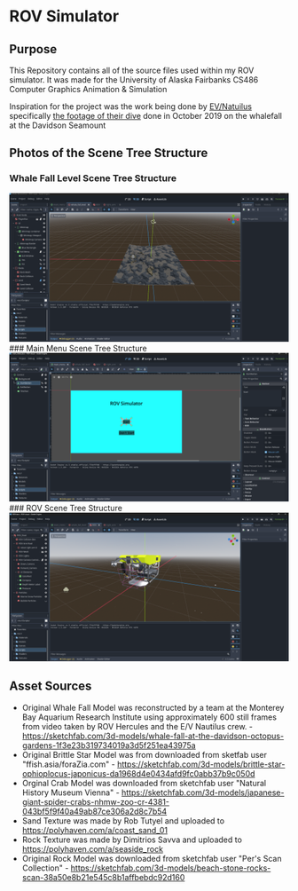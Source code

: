 # ROV Simulator

## Purpose
  This Repository contains all of the source files used within my ROV simulator. 
  It was made for the University of Alaska Fairbanks CS486 Computer Graphics Animation & Simulation

  Inspiration for the project was the work being done by [EV/Natuilus](https://nautiluslive.org/) specifically [the footage of their dive](https://www.youtube.com/watch?v=CZzQhiNQXxU) done in October 2019 on the whalefall at the Davidson Seamount

## Photos of the Scene Tree Structure
### Whale Fall Level Scene Tree Structure
<img src=https://github.com/AeJohnson13/CS486-ROV/blob/main/Screenshot%202024-12-09%20202459.png> 
### Main Menu Scene Tree Structure
<img src=https://github.com/AeJohnson13/CS486-ROV/blob/main/Screenshot%202024-12-09%20202513.png> 
### ROV Scene Tree Structure
<img src=https://github.com/AeJohnson13/CS486-ROV/blob/main/Screenshot%202024-12-09%20202536.png> 


## Asset Sources 
* Original Whale Fall Model was reconstructed by a team at the Monterey Bay Aquarium Research Institute using approximately 600 still frames from video taken by ROV Hercules and the E/V Nautilus crew. -<https://sketchfab.com/3d-models/whale-fall-at-the-davidson-octopus-gardens-1f3e23b319734019a3d5f251ea43975a> 
* Original Brittle Star Model was from downloaded from sketfab user "ffish.asia/foraZia.com" - <https://sketchfab.com/3d-models/brittle-star-ophioplocus-japonicus-da1968d4e0434afd9fc0abb37b9c050d> 
* Orginal Crab Model was downloaded from sketchfab user "Natural History Museum Vienna" - <https://sketchfab.com/3d-models/japanese-giant-spider-crabs-nhmw-zoo-cr-4381-043bf5f9f40a49ab87ce306a2d8c7b54> 
* Sand Texture was made by Rob Tutyel and uploaded to <https://polyhaven.com/a/coast_sand_01>
* Rock Texture was made by Dimitrios Savva and uploaded to <https://polyhaven.com/a/seaside_rock>
* Original Rock Model was downloaded from sketchfab user "Per's Scan Collection" - <https://sketchfab.com/3d-models/beach-stone-rocks-scan-38a50e8b21e545c8b1affbebdc92d160>
